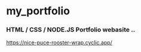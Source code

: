 # my_portfolio
### HTML / CSS / NODE.JS Portfolio webasite ..

https://nice-puce-rooster-wrap.cyclic.app/
